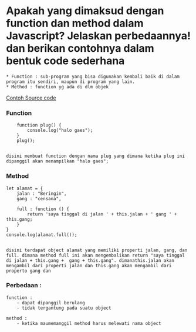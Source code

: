 # Apakah yang dimaksud dengan function dan method dalam Javascript? Jelaskan perbedaannya! dan berikan contohnya dalam bentuk code sederhana

    * Function : sub-program yang bisa digunakan kembali baik di dalam program itu sendiri, maupun di program yang lain.
    * Method : function yg ada di dlm objek 

[Contoh Source code](https://playcode.io/736205/)

### Function

        function plug() {
            console.log("halo gaes");
        }
        plug();

    
    disini membuat function dengan nama plug yang dimana ketika plug ini dipanggil akan menampilkan "halo gaes";

### Method


    let alamat = {
        jalan : "Beringin",
        gang : "censana",
        
        full : function () {
            return 'saya tinggal di jalan ' + this.jalan + ' gang ' + this.gang;
        }
    }
    console.log(alamat.full());


    disini terdapat object alamat yang memiliki properti jalan, gang, dan full. dimana method full ini akan mengembalikan return "saya tinggal di jalan + this.gang +  gang + this.gang". dimanathis.jalan akan mengambil dari properti jalan dan this.gang akan mengambil dari properto gang dan 

### Perbedaan :
    function :
        - dapat dipanggil berulang 
        - tidak tergantung pada suatu object

    method :
        - ketika maumemanggil method harus melewati nama object

    
